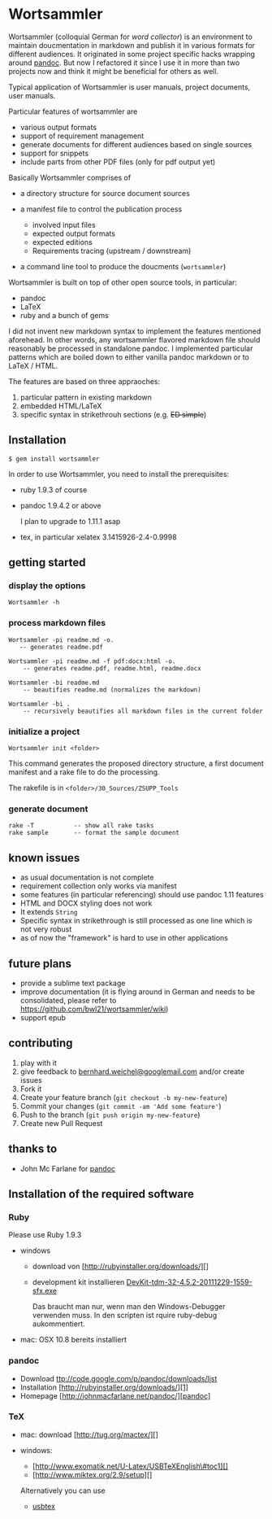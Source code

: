 # Wortsammler

Wortsammler (colloquial German for *word collector*) is an environment
to maintain doucmentation in markdown and publish it in various formats
for different audiences. It originated in some project specific hacks
wrapping around [pandoc][]. But now I refactored it since I use it in
more than two projects now and think it might be beneficial for others
as well.

Typical application of Wortsammler is user manuals, project documents,
user manuals.

Particular features of wortsammler are

-   various output formats
-   support of requirement management
-   generate documents for different audiences based on single sources
-   support for snippets
-   include parts from other PDF files (only for pdf output yet)

Basically Wortsammler comprises of

-   a directory structure for source document sources
-   a manifest file to control the publication process
    -   involved input files
    -   expected output formats
    -   expected editions
    -   Requirements tracing (upstream / downstream)

-   a command line tool to produce the doucments (`wortsammler`)

Wortsammler is built on top of other open source tools, in particular:

-   pandoc
-   LaTeX
-   ruby and a bunch of gems

I did not invent new markdown syntax to implement the features mentioned
aforehead. In other words, any wortsammler flavored markdown file should
reasonably be processed in standalone pandoc. I implemented particular
patterns which are boiled down to either vanilla pandoc markdown or to
LaTeX / HTML.

The features are based on three appraoches:

1.  particular pattern in existing markdown
2.  embedded HTML/LaTeX
3.  specific syntax in strikethrouh sections (e.g. ~~ED simple~~)

## Installation

    $ gem install wortsammler

In order to use Wortsammler, you need to install the prerequisites:

-   ruby 1.9.3 of course
-   pandoc 1.9.4.2 or above

    I plan to upgrade to 1.11.1 asap

-   tex, in particular xelatex 3.1415926-2.4-0.9998

## getting started

### display the options

    Wortsammler -h

### process markdown files

    Wortsammler -pi readme.md -o.  
       -- generates readme.pdf

    Wortsammler -pi readme.md -f pdf:docx:html -o. 
        -- generates readme.pdf, readme.html, readme.docx

    Wortsammler -bi readme.md
        -- beautifies readme.md (normalizes the markdown)

    Wortsammler -bi .
        -- recursively beautifies all markdown files in the current folder    

### initialize a project

    Wortsammler init <folder>

This command generates the proposed directory structure, a first
document manifest and a rake file to do the processing.

The rakefile is in `<folder>/30_Sources/ZSUPP_Tools`

### generate document

    rake -T           -- show all rake tasks
    rake sample       -- format the sample document

## known issues

-   as usual documentation is not complete
-   requirement collection only works via manifest
-   some features (in particular referencing) should use pandoc 1.11
    features
-   HTML and DOCX styling does not work
-   It extends `String`
-   Specific syntax in strikethrough is still processed as one line
    which is not very robust
-   as of now the "framework" is hard to use in other applications

## future plans

-   provide a sublime text package
-   improve documentation (it is flying around in German and needs to be
    consolidated, please refer to
    <https://github.com/bwl21/wortsammler/wiki>)
-   support epub

## contributing

1.  play with it
2.  give feedback to <bernhard.weichel@googlemail.com> and/or create
    issues
3.  Fork it
4.  Create your feature branch (`git checkout -b my-new-feature`)
5.  Commit your changes (`git commit -am 'Add some feature'`)
6.  Push to the branch (`git push origin my-new-feature`)
7.  Create new Pull Request

## thanks to

-   John Mc Farlane for [pandoc][]

## Installation of the required software

### Ruby

Please use Ruby 1.9.3

-   windows
    -   download von [http://rubyinstaller.org/downloads/][]
    -   development kit installieren
        [DevKit-tdm-32-4.5.2-20111229-1559-sfx.exe][]

        Das braucht man nur, wenn man den Windows-Debugger verwenden
        muss. In den scripten ist rquire ruby-debug aukommentiert.

-   mac: OSX 10.8 bereits installiert

### pandoc

-   Download [ttp://code.google.com/p/pandoc/downloads/list][]
-   Installation [http://rubyinstaller.org/downloads/][1]
-   Homepage [http://johnmacfarlane.net/pandoc/][pandoc]

### TeX

-   mac: download [http://tug.org/mactex/][]

-   windows:

    -   [http://www.exomatik.net/U-Latex/USBTeXEnglish\#toc1][]
    -   [http://www.miktex.org/2.9/setup][]

    Alternatively you can use

    -   [usbtex][]

  [pandoc]: http://johnmacfarlane.net/pandoc/
  [http://rubyinstaller.org/downloads/]: http://rubyforge.org/frs/%20download.php/76277/rubyinstaller-1.8.7-p370.exe
  [DevKit-tdm-32-4.5.2-20111229-1559-sfx.exe]: https://github.com/downloads/oneclick/rubyinstaller/DevKit-tdm-32-4.5.2-20111229-1559-sfx.exe
  [ttp://code.google.com/p/pandoc/downloads/list]: http://code.google.com/p/pandoc/downloads/list
  [1]: http://rubyinstaller.org/downloads/
  [http://tug.org/mactex/]: http://tug.org/mactex/
  [http://www.exomatik.net/U-Latex/USBTeXEnglish\#toc1]: http://www.exomatik.net/U-Latex/USBTeXEnglish#toc1
  [http://www.miktex.org/2.9/setup]: http://www.miktex.org/2.9/setup
  [usbtex]: http://www.exomatik.net/U-Latex/USBTeXEnglish
